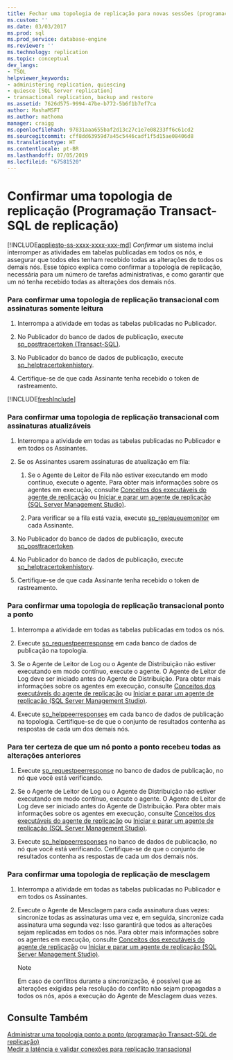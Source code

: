 ```yaml
---
title: Fechar uma topologia de replicação para novas sessões (programação Transact-SQL de replicação) | Microsoft Docs
ms.custom: ''
ms.date: 03/03/2017
ms.prod: sql
ms.prod_service: database-engine
ms.reviewer: ''
ms.technology: replication
ms.topic: conceptual
dev_langs:
- TSQL
helpviewer_keywords:
- administering replication, quiescing
- quiesce [SQL Server replication]
- transactional replication, backup and restore
ms.assetid: 7626d575-9994-47be-b772-5b6f1b7ef7ca
author: MashaMSFT
ms.author: mathoma
manager: craigg
ms.openlocfilehash: 97831aaa655baf2d13c27c1e7e08233ff6c61cd2
ms.sourcegitcommit: cff8dd63959d7a45c5446cadf1f5d15ae08406d8
ms.translationtype: HT
ms.contentlocale: pt-BR
ms.lasthandoff: 07/05/2019
ms.locfileid: "67581520"
---
```

# <a name="quiesce-a-replication-topology-replication-transact-sql-programming"></a>Confirmar uma topologia de replicação (Programação Transact-SQL de replicação)
[!INCLUDE[appliesto-ss-xxxx-xxxx-xxx-md](../../../includes/appliesto-ss-xxxx-xxxx-xxx-md.md)]
  *Confirmar* um sistema inclui interromper as atividades em tabelas publicadas em todos os nós, e assegurar que todos eles tenham recebido todas as alterações de todos os demais nós. Esse tópico explica como confirmar a topologia de replicação, necessária para um número de tarefas administrativas, e como garantir que um nó tenha recebido todas as alterações dos demais nós.  
  
### <a name="to-quiesce-a-transactional-replication-topology-with-read-only-subscriptions"></a>Para confirmar uma topologia de replicação transacional com assinaturas somente leitura  
  
1.  Interrompa a atividade em todas as tabelas publicadas no Publicador.  
  
2.  No Publicador do banco de dados de publicação, execute [sp_posttracertoken &#40;Transact-SQL&#41;](../../../relational-databases/system-stored-procedures/sp-posttracertoken-transact-sql.md).  
  
3.  No Publicador do banco de dados de publicação, execute [sp_helptracertokenhistory](../../../relational-databases/system-stored-procedures/sp-helptracertokenhistory-transact-sql.md).  
  
4.  Certifique-se de que cada Assinante tenha recebido o token de rastreamento.  

[!INCLUDE[freshInclude](../../../includes/paragraph-content/fresh-note-steps-feedback.md)]

### <a name="to-quiesce-a-transactional-replication-topology-with-updatable-subscriptions"></a>Para confirmar uma topologia de replicação transacional com assinaturas atualizáveis  
  
1.  Interrompa a atividade em todas as tabelas publicadas no Publicador e em todos os Assinantes.  
  
2.  Se os Assinantes usarem assinaturas de atualização em fila:  
  
    1.  Se o Agente de Leitor de Fila não estiver executando em modo contínuo, execute o agente. Para obter mais informações sobre os agentes em execução, consulte [Conceitos dos executáveis do agente de replicação](../../../relational-databases/replication/concepts/replication-agent-executables-concepts.md) ou [Iniciar e parar um agente de replicação &#40;SQL Server Management Studio&#41;](../../../relational-databases/replication/agents/start-and-stop-a-replication-agent-sql-server-management-studio.md).  
  
    2.  Para verificar se a fila está vazia, execute [sp_replqueuemonitor](../../../relational-databases/system-stored-procedures/sp-replqueuemonitor-transact-sql.md) em cada Assinante.  
  
3.  No Publicador do banco de dados de publicação, execute [sp_posttracertoken](../../../relational-databases/system-stored-procedures/sp-posttracertoken-transact-sql.md).  
  
4.  No Publicador do banco de dados de publicação, execute [sp_helptracertokenhistory](../../../relational-databases/system-stored-procedures/sp-helptracertokenhistory-transact-sql.md).  
  
5.  Certifique-se de que cada Assinante tenha recebido o token de rastreamento.  
  
### <a name="to-quiesce-a-peer-to-peer-transactional-replication-topology"></a>Para confirmar uma topologia de replicação transacional ponto a ponto  
  
1.  Interrompa a atividade em todas as tabelas publicadas em todos os nós.  
  
2.  Execute [sp_requestpeerresponse](../../../relational-databases/system-stored-procedures/sp-requestpeerresponse-transact-sql.md) em cada banco de dados de publicação na topologia.  
  
3.  Se o Agente de Leitor de Log ou o Agente de Distribuição não estiver executando em modo contínuo, execute o agente. O Agente de Leitor de Log deve ser iniciado antes do Agente de Distribuição. Para obter mais informações sobre os agentes em execução, consulte [Conceitos dos executáveis do agente de replicação](../../../relational-databases/replication/concepts/replication-agent-executables-concepts.md) ou [Iniciar e parar um agente de replicação &#40;SQL Server Management Studio&#41;](../../../relational-databases/replication/agents/start-and-stop-a-replication-agent-sql-server-management-studio.md).  
  
4.  Execute [sp_helppeerresponses](../../../relational-databases/system-stored-procedures/sp-helppeerresponses-transact-sql.md) em cada banco de dados de publicação na topologia. Certifique-se de que o conjunto de resultados contenha as respostas de cada um dos demais nós.  
  
### <a name="to-ensure-a-peer-to-peer-node-has-received-all-prior-changes"></a>Para ter certeza de que um nó ponto a ponto recebeu todas as alterações anteriores  
  
1.  Execute [sp_requestpeerresponse](../../../relational-databases/system-stored-procedures/sp-requestpeerresponse-transact-sql.md) no banco de dados de publicação, no nó que você está verificando.  
  
2.  Se o Agente de Leitor de Log ou o Agente de Distribuição não estiver executando em modo contínuo, execute o agente. O Agente de Leitor de Log deve ser iniciado antes do Agente de Distribuição. Para obter mais informações sobre os agentes em execução, consulte [Conceitos dos executáveis do agente de replicação](../../../relational-databases/replication/concepts/replication-agent-executables-concepts.md) ou [Iniciar e parar um agente de replicação &#40;SQL Server Management Studio&#41;](../../../relational-databases/replication/agents/start-and-stop-a-replication-agent-sql-server-management-studio.md).  
  
3.  Execute [sp_helppeerresponses](../../../relational-databases/system-stored-procedures/sp-helppeerresponses-transact-sql.md) no banco de dados de publicação, no nó que você está verificando. Certifique-se de que o conjunto de resultados contenha as respostas de cada um dos demais nós.  
  
### <a name="to-quiesce-a-merge-replication-topology"></a>Para confirmar uma topologia de replicação de mesclagem  
  
1.  Interrompa a atividade em todas as tabelas publicadas no Publicador e em todos os Assinantes.  
  
2.  Execute o Agente de Mesclagem para cada assinatura duas vezes: sincronize todas as assinaturas uma vez e, em seguida, sincronize cada assinatura uma segunda vez: Isso garantirá que todos as alterações sejam replicadas em todos os nós. Para obter mais informações sobre os agentes em execução, consulte [Conceitos dos executáveis do agente de replicação](../../../relational-databases/replication/concepts/replication-agent-executables-concepts.md) ou [Iniciar e parar um agente de replicação &#40;SQL Server Management Studio&#41;](../../../relational-databases/replication/agents/start-and-stop-a-replication-agent-sql-server-management-studio.md).  
  
    > [!NOTE]  
    >  Em caso de conflitos durante a sincronização, é possível que as alterações exigidas pela resolução do conflito não sejam propagadas a todos os nós, após a execução do Agente de Mesclagem duas vezes.  
  
## <a name="see-also"></a>Consulte Também  
 [Administrar uma topologia ponto a ponto &#40;programação Transact-SQL de replicação&#41;](../../../relational-databases/replication/administration/administer-a-peer-to-peer-topology-replication-transact-sql-programming.md)   
 [Medir a latência e validar conexões para replicação transacional](../../../relational-databases/replication/monitor/measure-latency-and-validate-connections-for-transactional-replication.md)  
  
  
